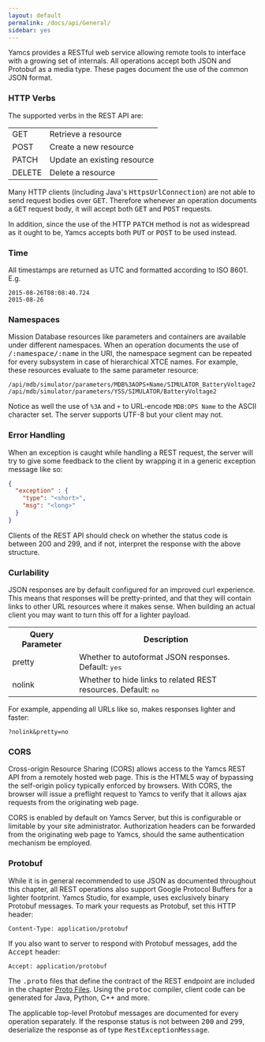 ```yaml
---
layout: default
permalink: /docs/api/General/
sidebar: yes
---
```


Yamcs provides a RESTful web service allowing remote tools to interface with a growing set of internals. All operations accept both JSON and Protobuf as a media type. These pages document the use of the common JSON format.

### HTTP Verbs
The supported verbs in the REST API are:

<table class="inline">
    <tr>
        <td class="code">GET</td>
        <td>Retrieve a resource</td>
    </tr>
    <tr>
        <td class="code">POST</td>
        <td>Create a new resource</td>
    </tr>
    <tr>
        <td class="code">PATCH</td>
        <td>Update an existing resource</td>
    </tr>
    <tr>
        <td class="code">DELETE</td>
        <td>Delete a resource</td>
    </tr>
</table>

Many HTTP clients (including Java's <tt>HttpsUrlConnection</tt>) are not able to send request bodies over <tt>GET</tt>. Therefore whenever an operation documents a <tt>GET</tt> request body, it will accept both <tt>GET</tt> and <tt>POST</tt> requests.

In addition, since the use of the HTTP <tt>PATCH</tt> method is not as widespread as it ought to be, Yamcs accepts both <tt>PUT</tt> or <tt>POST</tt> to be used instead. 

### Time
All timestamps are returned as UTC and formatted according to ISO 8601. E.g.
    
    2015-08-26T08:08:40.724
    2015-08-26
    
### Namespaces
Mission Database resources like parameters and containers are available under different namespaces. When an operation documents the use of <tt>/:namespace/:name</tt> in the URI, the namespace segment can be repeated for every subsystem in case of hierarchical XTCE names. For example, these resources evaluate to the same parameter resource:

    /api/mdb/simulator/parameters/MDB%3AOPS+Name/SIMULATOR_BatteryVoltage2
    /api/mdb/simulator/parameters/YSS/SIMULATOR/BatteryVoltage2

Notice as well the use of `%3A` and `+` to URL-encode `MDB:OPS Name` to the ASCII character set. The server supports UTF-8 but your client may not.

### Error Handling
When an exception is caught while handling a REST request, the server will try to give some feedback to the client by wrapping it in a generic exception message like so:

```json
{
  "exception" : {
    "type": "<short>",
    "msg": "<long>"
  }
}
```

Clients of the REST API should check on whether the status code is between 200 and 299, and if not, interpret the response with the above structure.

### Curlability
JSON responses are by default configured for an improved curl experience. This means that responses will be pretty-printed, and that they will contain links to other URL resources where it makes sense. When building an actual client you may want to turn this off for a lighter payload.

<table class="inline">
    <tr>
        <th>Query Parameter</th>
        <th>Description</th>
    </tr>
    <tr>
        <td class="code">pretty</td>
        <td>Whether to autoformat JSON responses. Default: <tt>yes</tt></td>
    </tr>
    <tr>
        <td class="code">nolink</td>
        <td>Whether to hide links to related REST resources. Default: <tt>no</tt></td>
    </tr>
</table>

For example, appending all URLs like so, makes responses lighter and faster:

    ?nolink&pretty=no
    
    
### CORS

Cross-origin Resource Sharing (CORS) allows access to the Yamcs REST API from a remotely hosted web page. This is the HTML5 way of bypassing the self-origin policy typically enforced by browsers. With CORS, the browser will issue a preflight request to Yamcs to verify that it allows ajax requests from the originating web page.

CORS is enabled by default on Yamcs Server, but this is configurable or limitable by your site administrator. Authorization headers can be forwarded from the originating web page to Yamcs, should the same authentication mechanism be employed. 

### Protobuf

While it is in general recommended to use JSON as documented throughout this chapter, all REST operations also support Google Protocol Buffers for a lighter footprint. Yamcs Studio, for example, uses exclusively binary Protobuf messages. To mark your requests as Protobuf, set this HTTP header:

    Content-Type: application/protobuf
    
If you also want to server to respond with Protobuf messages, add the <tt>Accept</tt> header:

    Accept: application/protobuf

The <tt>.proto</tt> files that define the contract of the REST endpoint are included in the chapter [Proto Files](/docs/api/Proto_Files/). Using the <tt>protoc</tt> compiler, client code can be generated for Java, Python, C++ and more.

The applicable top-level Protobuf messages are documented for every operation separately. If the response status is not between <tt>200</tt> and <tt>299</tt>, deserialize the response as of type <tt>RestExceptionMessage</tt>.
